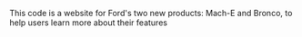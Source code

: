 This code is a website for Ford's two new products: Mach-E and Bronco, to help users learn more about their features